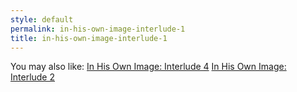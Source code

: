 ```yaml
---
style: default
permalink: in-his-own-image-interlude-1
title: in-his-own-image-interlude-1
---
```

You may also like:
[In His Own Image: Interlude 4](http://scp-wiki.net/in-his-own-image-interlude-4)
[In His Own Image: Interlude 2](http://scp-wiki.net/in-his-own-image-interlude-2)